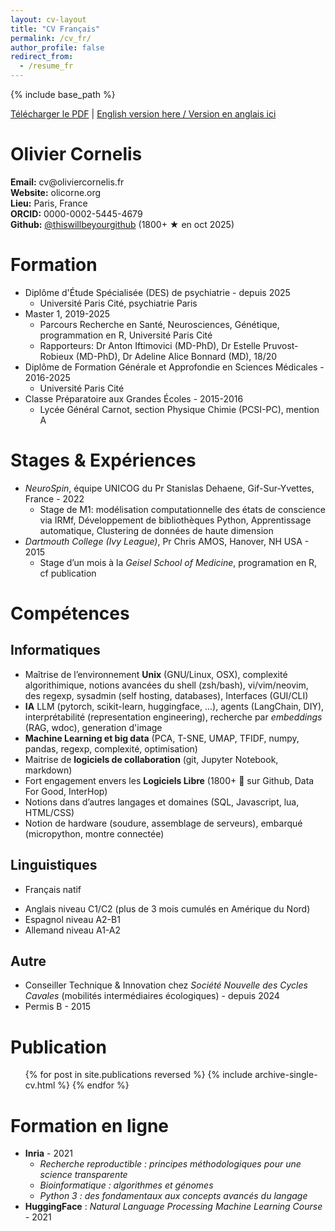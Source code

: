 ```yaml
---
layout: cv-layout
title: "CV Français"
permalink: /cv_fr/
author_profile: false
redirect_from:
  - /resume_fr
---
```


{% include base_path %}

<p class="no-print">
  <a href="#" onclick="window.print(); return false;">Télécharger le PDF</a>
  |
  <a href="../cv_en">English version here / Version en anglais ici</a>
</p>

<div class="cv-header">
  <h1>Olivier Cornelis</h1>
  <div class="cv-info">
    <div class="cv-info-item">
      <strong>Email:</strong> cv@oliviercornelis.fr
    </div>
    <div class="cv-info-item">
      <strong>Website:</strong> olicorne.org
    </div>
    <div class="cv-info-item">
      <strong>Lieu:</strong> Paris, France
    </div>
    <div class="cv-info-item">
      <strong>ORCID:</strong> 0000-0002-5445-4679
    </div>
    <div class="cv-info-item">
      <strong>Github:</strong> <a href="https://thiswillbeyourgithub.github.io/">@thiswillbeyourgithub</a> (1800+ ★ en oct 2025)
    </div>
  </div>
</div>



# Formation
* Diplôme d'Étude Spécialisée (DES) de psychiatrie - depuis 2025
    * Université Paris Cité, psychiatrie Paris
* Master 1, 2019-2025
    * Parcours Recherche en Santé, Neurosciences, Génétique, programmation en R, Université Paris Cité
    * Rapporteurs: Dr Anton Iftimovici (MD-PhD), Dr Estelle Pruvost-Robieux (MD-PhD), Dr Adeline Alice Bonnard (MD), 18/20
* Diplôme de Formation Générale et Approfondie en Sciences Médicales - 2016-2025
    * Université Paris Cité
* Classe Préparatoire aux Grandes Écoles - 2015-2016
    * Lycée Général Carnot, section Physique Chimie (PCSI-PC), mention A



# Stages & Expériences
* *NeuroSpin*, équipe UNICOG du Pr Stanislas Dehaene, Gif-Sur-Yvettes, France - 2022
    * Stage de M1: modélisation computationnelle des états de conscience via IRMf, Développement de bibliothèques Python, Apprentissage automatique, Clustering de données de haute dimension
* *Dartmouth College (Ivy League)*, Pr Chris AMOS, Hanover, NH USA - 2015
    * Stage d’un mois à la *Geisel School of Medicine*, programation en R, cf publication


# Compétences
## Informatiques
* Maîtrise de l’environnement **Unix** (GNU/Linux, OSX), complexité algorithimique, notions avancées du shell (zsh/bash), vi/vim/neovim, des regexp, sysadmin (self hosting, databases), Interfaces (GUI/CLI)
* **IA** LLM (pytorch, scikit-learn, huggingface, ...), agents (LangChain, DIY), interprétabilité (representation engineering), recherche par *embeddings* (RAG, wdoc), generation d'image
* **Machine Learning et big data** (PCA, T-SNE, UMAP, TFIDF, numpy, pandas, regexp, complexité, optimisation)
* Maitrise de **logiciels de collaboration** (git, Jupyter Notebook, markdown)
* Fort engagement envers les **Logiciels Libre** (1800+ :stars: sur Github, Data For Good, InterHop)
* Notions dans d’autres langages et domaines (SQL, Javascript, lua, HTML/CSS)
* Notion de hardware (soudure, assemblage de serveurs), embarqué (micropython, montre connectée)

## Linguistiques
- Français natif
* Anglais niveau C1/C2 (plus de 3 mois cumulés en Amérique du Nord)
* Espagnol niveau A2-B1
* Allemand niveau A1-A2

## Autre
* Conseiller Technique & Innovation chez *Société Nouvelle des Cycles Cavales* (mobilités intermédiaires écologiques) - depuis 2024
* Permis B - 2015

# Publication
  <ul>{% for post in site.publications reversed %}
    {% include archive-single-cv.html %}
  {% endfor %}</ul>

# Formation en ligne
* **Inria** - 2021
    * *Recherche reproductible : principes méthodologiques pour une science transparente*
    * *Bioinformatique : algorithmes et génomes*
    * *Python 3 : des fondamentaux aux concepts avancés du langage*
* **HuggingFace** : *Natural Language Processing Machine Learning Course* - 2021

